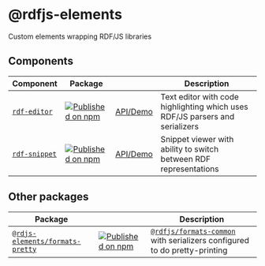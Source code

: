 # @rdfjs-elements

Custom elements wrapping RDF/JS libraries

## Components

| Component | Package |  | Description |
| -- | -- | -- | -- |
| [`rdf‑editor`](packages/rdf-editor) | [![Published on npm](https://img.shields.io/npm/v/@rdfjs-elements/rdf-editor.svg)](https://www.npmjs.com/package/@rdfjs-elements/rdf-editor) | [API/Demo](https://zazuko.github.io/rdfjs-elements/rdf-editor) | Text editor with code highlighting which uses RDF/JS parsers and serializers |
| [`rdf‑snippet`](packages/rdf-snippet) | [![Published on npm](https://img.shields.io/npm/v/@rdfjs-elements/rdf-snippet.svg)](https://www.npmjs.com/package/@rdfjs-elements/rdf-snippet)| [API/Demo](https://zazuko.github.io/rdfjs-elements/rdf-snippet) | Snippet viewer with ability to switch between RDF representations |

## Other packages

| Package | | Description |
| -- | -- | -- |
| [`@rdjs-elements/formats-pretty`](packages/formats) | [![Published on npm](https://img.shields.io/npm/v/@rdfjs-elements/formats-pretty.svg)](https://npm.im/@rdfjs-elements/formats-pretty) | [`@rdfjs/formats-common`](https://npm.im/@rdfjs/formats-common) with serializers configured to do pretty-printing  
